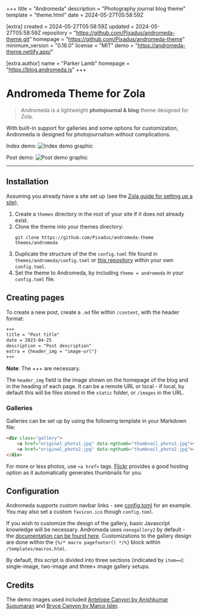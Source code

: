 
+++
title = "Andromeda"
description = "Photography journal blog theme"
template = "theme.html"
date = 2024-05-27T05:58:59Z

[extra]
created = 2024-05-27T05:58:59Z
updated = 2024-05-27T05:58:59Z
repository = "https://github.com/Pixadus/andromeda-theme.git"
homepage = "https://github.com/Pixadus/andromeda-theme"
minimum_version = "0.16.0"
license = "MIT"
demo = "https://andromeda-theme.netlify.app/"

[extra.author]
name = "Parker Lamb"
homepage = "https://blog.andromeda.is"
+++        

# Andromeda Theme for Zola

> Andromeda is a lightweight **photojournal & blog** theme designed for Zola.

With built-in support for galleries and some options for customization, Andromeda is designed for photojournalism without complications. 

Index demo:
![Index demo graphic](index_demo.jpg)

Post demo:
![Post demo graphic](post_demo.png)

---

## Installation

Assuming you already have a site set up (see the [Zola guide for setting up a site](https://www.getzola.org/documentation/getting-started/overview/)), 

1. Create a `themes` directory in the root of your site if it does not already exist. 
2. Clone the theme into your themes directory: 
    ```
    git clone https://github.com/Pixadus/andromeda-theme themes/andromeda
    ```
3. Duplicate the structure of the the `config.toml` file found in `themes/andromeda/config.toml` or [this repository](https://github.com/Pixadus/andromeda-theme/blob/main/config.toml) within your own `config.toml`.
4. Set the theme to Andromeda, by including `theme = andromeda` in your `config.toml` file.

## Creating pages

To create a new post, create a `.md` file within `/content`, with the header format:

```markdown 
+++
title = "Post title"
date = 2023-04-25
description = "Post description"
extra = {header_img = "image-url"}
+++
```
**Note**: The +++ are necessary.

The `header_img` field is the image shown on the homepage of the blog and in the heading of each page. It can be a remote URL or local - if local, by default this will be files stored in the `static` folder, or `/images` in the URL. 

### Galleries

Galleries can be set up by using the following template in your Markdown file:

```html
<div class="gallery">
    <a href="original_photo1.jpg" data-ngthumb="thumbnail_photo1.jpg"></a>
    <a href="original_photo2.jpg" data-ngthumb="thumbnail_photo2.jpg"></a>
</div>
```

For more or less photos, use `<a href>` tags. [Flickr](https://www.flickr.com/) provides a good hosting option as it automatically generates thumbnails for you. 

## Configuration

Andromeda supports custom navbar links - see [config.toml](https://github.com/Pixadus/andromeda-theme/blob/main/config.toml) for an example. You may also set a custom `favicon.ico` though `config.toml`. 

If you wish to customize the design of the gallery, basic Javascript knowledge will be necessary. Andromeda uses `nanogallery2` by default - the [documentation can be found here](https://nanogallery2.nanostudio.org/documentation.html). Customizations to the gallery design are done within the `{%/* macro pagefooter() */%}` block within `/templates/macros.html`. 

By default, this script is divided into three sections (indicated by `item==`): single-image, two-image and three+ image gallery setups. 

## Credits

The demo images used included [Antelope Canyon by Anishkumar Sugumaran](https://www.flickr.com/photos/anishkumar_sugumaran/52831738797/in/explore-2023-04-26/) and [Bryce Canyon by Marco Isler](https://www.flickr.com/photos/27263572@N05/52838617702/in/explore-2023-04-26/). 
        